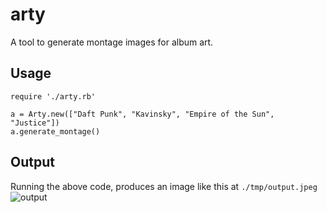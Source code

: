 # arty
A tool to generate montage images for album art.

## Usage
```
require './arty.rb'

a = Arty.new(["Daft Punk", "Kavinsky", "Empire of the Sun", "Justice"])
a.generate_montage()
```

## Output
Running the above code, produces an image like this at `./tmp/output.jpeg`
![output](https://user-images.githubusercontent.com/1433713/34084686-5a54b3e0-e34a-11e7-8e79-e663cdfb8aa5.jpeg)
